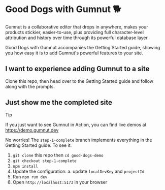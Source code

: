 # Good Dogs with Gumnut 🐕

Gumnut is a collaborative editor that drops in anywhere, makes your products stickier, easier-to-use, plus providing full character-level attribution and history over time through its powerful database layer.

Good Dogs with Gumnut accompanies the Getting Started guide, showing you how easy it is to add Gumnut's powerful features to your site.

## I want to experience adding Gumnut to a site

Clone this repo, then head over to the Getting Started guide and follow along with the prompts.

## Just show me the completed site

> [!TIP]
> If you just want to see Gumnut in Action, you can find live demos at https://demo.gumnut.dev

No worries! The `step-1-complete` branch implements everything in the Getting Started guide. To see it:

1. `git clone` this repo then `cd good-dogs-demo`
2. `git checkout step-1-complete`
3. `npm install`
4. Update the configuration:
   a. update `localDevKey` and `projectId`
5. Run `npm run dev`
6. Open `http://localhost:5173` in your browser
